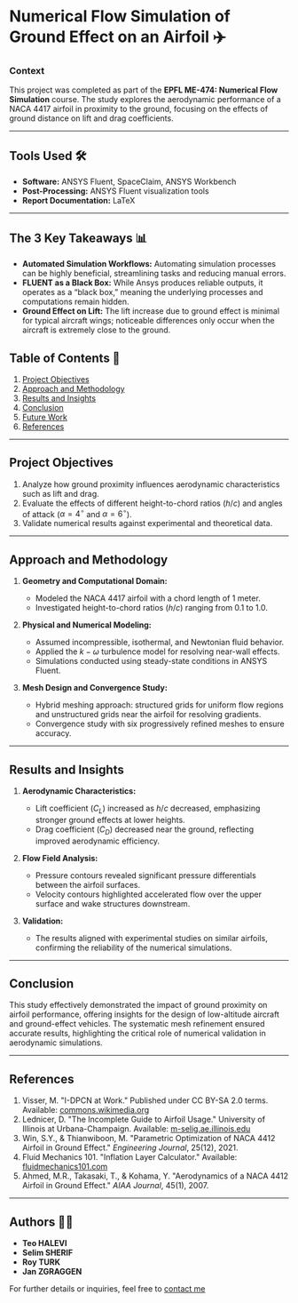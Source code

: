 # Numerical Flow Simulation of Ground Effect on an Airfoil ✈️

### Context
This project was completed as part of the **EPFL ME-474: Numerical Flow Simulation** course. The study explores the aerodynamic performance of a NACA 4417 airfoil in proximity to the ground, focusing on the effects of ground distance on lift and drag coefficients.

---

## Tools Used 🛠️
- **Software:** ANSYS Fluent, SpaceClaim, ANSYS Workbench
- **Post-Processing:** ANSYS Fluent visualization tools
- **Report Documentation:** LaTeX

---

## The 3 Key Takeaways 📊
- **Automated Simulation Workflows:** Automating simulation processes can be highly beneficial, streamlining tasks and reducing manual errors.
- **FLUENT as a Black Box:** While Ansys produces reliable outputs, it operates as a “black box,” meaning the underlying processes and computations remain hidden.
- **Ground Effect on Lift:** The lift increase due to ground effect is minimal for typical aircraft wings; noticeable differences only occur when the aircraft is extremely close to the ground.

## Table of Contents 📑

1. [Project Objectives](#project-objectives)
2. [Approach and Methodology](#approach-and-methodology)
3. [Results and Insights](#results-and-insights)
4. [Conclusion](#conclusion)
5. [Future Work](#future-work)
6. [References](#references)

---

## Project Objectives

1. Analyze how ground proximity influences aerodynamic characteristics such as lift and drag.
2. Evaluate the effects of different height-to-chord ratios ($h/c$) and angles of attack ($\alpha = 4^\circ$ and $\alpha = 6^\circ$).
3. Validate numerical results against experimental and theoretical data.

---

## Approach and Methodology

1. **Geometry and Computational Domain:**
    - Modeled the NACA 4417 airfoil with a chord length of 1 meter.
    - Investigated height-to-chord ratios ($h/c$) ranging from 0.1 to 1.0.

2. **Physical and Numerical Modeling:**
    - Assumed incompressible, isothermal, and Newtonian fluid behavior.
    - Applied the $k-\omega$ turbulence model for resolving near-wall effects.
    - Simulations conducted using steady-state conditions in ANSYS Fluent.

3. **Mesh Design and Convergence Study:**
    - Hybrid meshing approach: structured grids for uniform flow regions and unstructured grids near the airfoil for resolving gradients.
    - Convergence study with six progressively refined meshes to ensure accuracy.

---

## Results and Insights

1. **Aerodynamic Characteristics:**
    - Lift coefficient ($C_L$) increased as $h/c$ decreased, emphasizing stronger ground effects at lower heights.
    - Drag coefficient ($C_D$) decreased near the ground, reflecting improved aerodynamic efficiency.

2. **Flow Field Analysis:**
    - Pressure contours revealed significant pressure differentials between the airfoil surfaces.
    - Velocity contours highlighted accelerated flow over the upper surface and wake structures downstream.

3. **Validation:**
    - The results aligned with experimental studies on similar airfoils, confirming the reliability of the numerical simulations.

---

## Conclusion

This study effectively demonstrated the impact of ground proximity on airfoil performance, offering insights for the design of low-altitude aircraft and ground-effect vehicles. The systematic mesh refinement ensured accurate results, highlighting the critical role of numerical validation in aerodynamic simulations.

---


## References

1. Visser, M. "I-DPCN at Work." Published under CC BY-SA 2.0 terms. Available: [commons.wikimedia.org](https://commons.wikimedia.org)
2. Lednicer, D. "The Incomplete Guide to Airfoil Usage." University of Illinois at Urbana-Champaign. Available: [m-selig.ae.illinois.edu](https://m-selig.ae.illinois.edu)
3. Win, S.Y., & Thianwiboon, M. "Parametric Optimization of NACA 4412 Airfoil in Ground Effect." _Engineering Journal_, 25(12), 2021.
4. Fluid Mechanics 101. "Inflation Layer Calculator." Available: [fluidmechanics101.com](https://www.fluidmechanics101.com)
5. Ahmed, M.R., Takasaki, T., & Kohama, Y. "Aerodynamics of a NACA 4412 Airfoil in Ground Effect." _AIAA Journal_, 45(1), 2007.

---

## Authors 👨‍🔬
- **Teo HALEVI**
- **Selim SHERIF**
- **Roy TURK**
- **Jan ZGRAGGEN**

For further details or inquiries, feel free to [contact me](../../README.md#contact)
